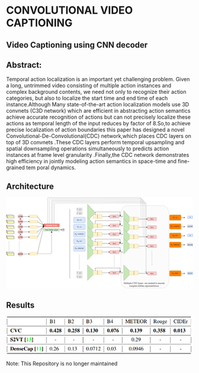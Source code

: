 # CONVOLUTIONAL VIDEO CAPTIONING

## Video Captioning using CNN decoder 

## Abstract:
Temporal action localization is an important yet challenging problem. Given a long, untrimmed video consisting of multiple action instances and complex background contents, we need not only to recognize their action categories, but also to localize the start time and end time of each instance.Although Many state-of-the-art action localization models use 3D convnets (C3D network) which are efficient in abstracting action semantics achieve accurate recognition of actions but can not precisely localize  these actions as temporal length of the input reduces by factor of 8.So,to achieve precise localization of action boundaries this paper has designed a novel Convolutional-De-Convolutional(CDC) network,which places CDC layers on top of 3D convnets .These CDC layers perform temporal upsampling and spatial downsampling operations simultaneously to predicts action instances at frame level granularity .Finally,the CDC network demonstrates high efficiency in jointly modeling  action semantics in space-time and fine-grained tem
poral dynamics. 
## Architecture 
![alt text](Vid_convcap_architecture.png)
## Results
![alt text](cvc_result.PNG)


Note: This Repository is no longer maintained
